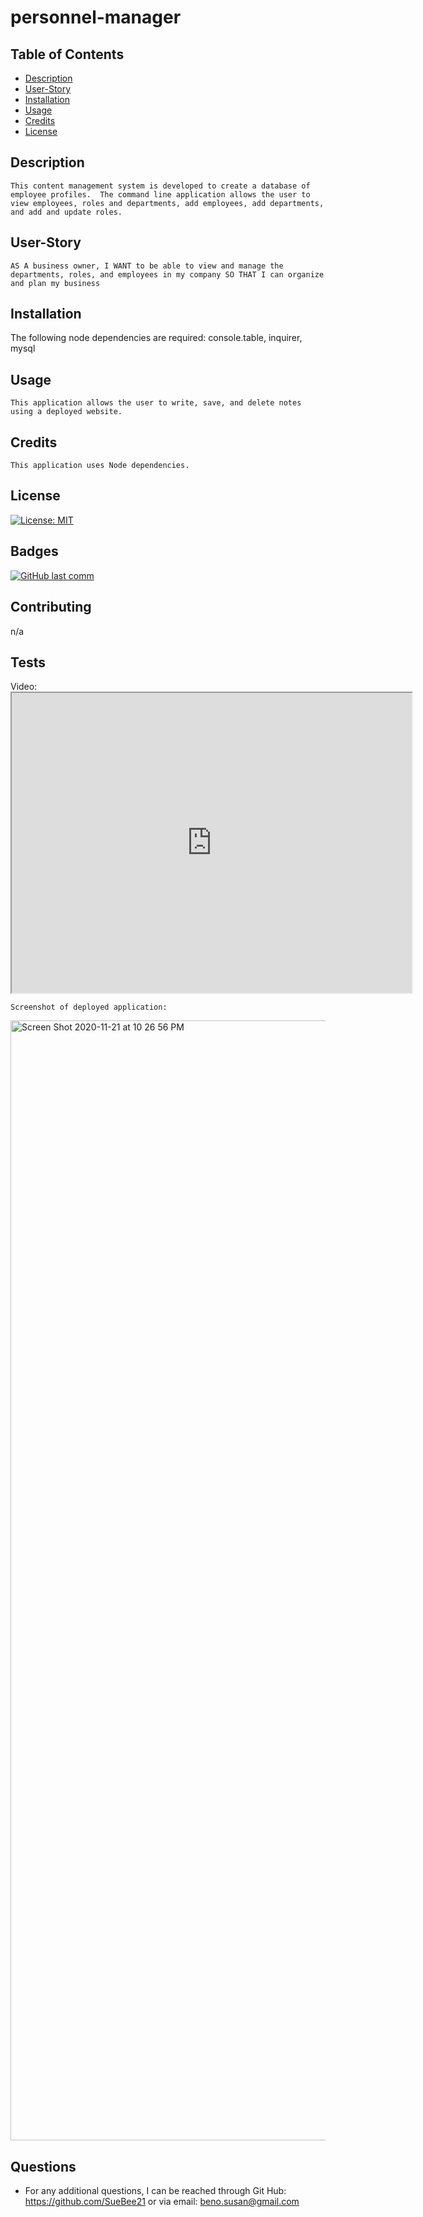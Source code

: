 # personnel-manager
  
  ## Table of Contents
  * [Description](#description)
  * [User-Story](#user-story)
  * [Installation](#installation)
  * [Usage](#usage)
  * [Credits](#credits)
  * [License](#license)
  
  ## Description 
  
    This content management system is developed to create a database of employee profiles.  The command line application allows the user to view employees, roles and departments, add employees, add departments, and add and update roles. 

  ## User-Story
    AS A business owner, I WANT to be able to view and manage the departments, roles, and employees in my company SO THAT I can organize and plan my business

  ## Installation
  The following node dependencies are required: console.table, inquirer, mysql
  
  ## Usage 
    This application allows the user to write, save, and delete notes using a deployed website.
  
  
  ## Credits
    This application uses Node dependencies.
  
  ## License 
 [![License: MIT](https://img.shields.io/badge/License-MIT-yellow.svg)](https://opensource.org/licenses/MIT)

  
  ## Badges 
  [![GitHub last comm](https://img.shields.io/github/last-commit/google/skia.svg?style=flat)]()
  
  ## Contributing
  n/a
  
  ## Tests

  Video: <iframe src="https://drive.google.com/file/d/1eTXmqmlfOzvHYQDvS11PUEcKH8bZgDZM/preview" width="640" height="480"></iframe>

    Screenshot of deployed application:
<img width="1792" alt="Screen Shot 2020-11-21 at 10 26 56 PM" src="https://user-images.githubusercontent.com/68358265/99892949-cf2c8180-2c48-11eb-9b0a-668a1ebedac7.png">
  
## Questions
* For any additional questions, I can be reached through Git Hub: 
https://github.com/SueBee21 
 or via email: 
beno.susan@gmail.com
